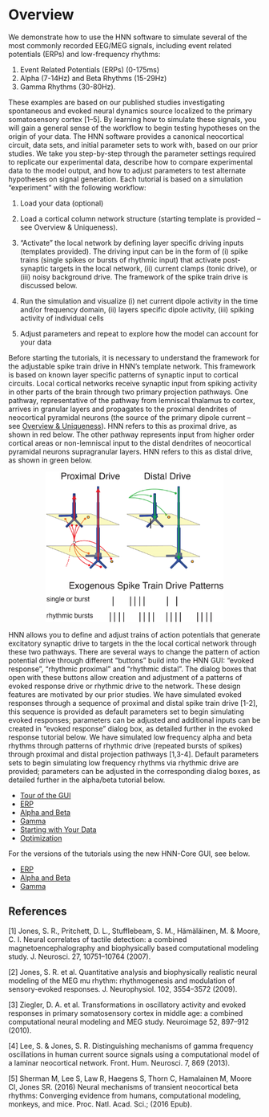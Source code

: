 # Overview
We demonstrate how to use the HNN software to simulate several of the most commonly recorded EEG/MEG signals, including event related potentials (ERPs) and low-frequency rhythms:

1. Event Related Potentials (ERPs) (0-175ms)
2. Alpha (7-14Hz) and Beta Rhythms (15-29Hz)
3. Gamma Rhythms (30-80Hz).


These examples are based on our published studies investigating spontaneous and evoked neural dynamics source localized to the primary somatosensory cortex [1–5]. By learning how to simulate these signals, you will gain a general sense of the workflow to begin testing hypotheses on the origin of your data. The HNN software provides a canonical neocortical circuit, data sets, and initial parameter sets to work with, based on our prior studies. We take you step-by-step through the parameter settings required to replicate our experimental data, describe how to compare experimental data to the model output, and how to adjust parameters to test alternate hypotheses on signal generation. Each tutorial is based on a simulation “experiment” with the following workflow:

1. Load your data (optional)

2. Load a cortical column network structure (starting template is provided – see Overview & Uniqueness).

3. “Activate” the local network by defining layer specific driving inputs (templates provided). The driving input can be in the form of (i) spike trains (single spikes or bursts of rhythmic input) that activate post-synaptic targets in the local network, (ii) current clamps (tonic drive), or (iii) noisy background drive. The framework of the spike train drive is discussed below.

4. Run the simulation and visualize (i) net current dipole activity in the time and/or frequency domain, (ii) layers specific dipole activity, (iii) spiking activity of individual cells

5. Adjust parameters and repeat to explore how the model can account for your data


Before starting the tutorials, it is necessary to understand the framework for the adjustable spike train drive in HNN’s template network. This framework is based on known layer specific patterns of synaptic input to cortical circuits. Local cortical networks receive synaptic input from spiking activity in other parts of the brain through two primary projection pathways. One pathway, representative of the pathway from lemniscal thalamus to cortex, arrives in granular layers and propagates to the proximal dendrites of neocortical pyramidal neurons (the source of the primary dipole current – see [Overview & Uniqueness](https://hnn.brown.edu/index.php/overview-uniqueness/)). HNN refers to this as proximal drive, as shown in red below. The other pathway represents input from higher order cortical areas or non-lemniscal input to the distal dendrites of neocortical pyramidal neurons supragranular layers. HNN refers to this as distal drive, as shown in green below.

<p align="center">
<img style="text-align: center" src="images/Proximal-distal-spike-drive.png" height="300" />
</p>

HNN allows you to define and adjust trains of action potentials that generate excitatory synaptic drive to targets in the the local cortical network through these two pathways. There are several ways to change the pattern of action potential drive through different “buttons” build into the HNN GUI: “evoked response”, “rhythmic proximal” and “rhythmic distal”. The dialog boxes that open with these buttons allow creation and adjustment of a patterns of evoked response drive or rhythmic drive to the network. These design features are motivated by our prior studies. We have simulated evoked responses through a sequence of proximal and distal spike train drive [1-2], this sequence is provided as default parameters set to begin simulating evoked responses; parameters can be adjusted and additional inputs can be created in “evoked response” dialog box, as detailed further in the evoked response tutorial below. We have simulated low frequency alpha and beta rhythms through patterns of rhythmic drive (repeated bursts of spikes) through proximal and distal projection pathways [1,3-4]. Default parameters sets to begin simulating low frequency rhythms via rhythmic drive are provided; parameters can be adjusted in the corresponding dialog boxes, as detailed further in the alpha/beta tutorial below.

* <a href="https://jonescompneurolab.github.io/hnn-tutorials/gui/tour_gui">Tour of the GUI</a>
* <a href="https://jonescompneurolab.github.io/hnn-tutorials/erp/erp">ERP</a>
* <a href="https://jonescompneurolab.github.io/hnn-tutorials/alpha_and_beta/alpha_and_beta">Alpha and Beta</a>
* <a href="https://jonescompneurolab.github.io/hnn-tutorials/gamma/gamma">Gamma</a>
* <a href="https://jonescompneurolab.github.io/hnn-tutorials/starting_with_data/getting_started">Starting with Your Data</a>
* <a href="https://jonescompneurolab.github.io/hnn-tutorials/optimization/optimization">Optimization</a>

For the versions of the tutorials using the new HNN-Core GUI, see below.
* <a href="https://jonescompneurolab.github.io/hnn-tutorials/coregui_erp/coregui_erp">ERP</a>
* <a href="https://jonescompneurolab.github.io/hnn-tutorials/coregui_alpha_and_beta/coregui_alpha_and_beta">Alpha and Beta</a>
* <a href="https://jonescompneurolab.github.io/hnn-tutorials/coregui_gamma/coregui_gamma">Gamma</a>

## References
[1] Jones, S. R., Pritchett, D. L., Stufflebeam, S. M., Hämäläinen, M. & Moore, C. I. Neural correlates of tactile detection: a combined magnetoencephalography and biophysically based computational modeling study. J. Neurosci. 27, 10751–10764 (2007).

[2]    Jones, S. R. et al. Quantitative analysis and biophysically realistic neural modeling of the MEG mu rhythm: rhythmogenesis and modulation of sensory-evoked responses. J. Neurophysiol. 102, 3554–3572 (2009).

[3]    Ziegler, D. A. et al. Transformations in oscillatory activity and evoked responses in primary somatosensory cortex in middle age: a combined computational neural modeling and MEG study. Neuroimage 52, 897–912 (2010).

[4] Lee, S. & Jones, S. R. Distinguishing mechanisms of gamma frequency oscillations in human current source signals using a computational model of a laminar neocortical network. Front. Hum. Neurosci. 7, 869 (2013).

[5] Sherman M, Lee S, Law R, Haegens S, Thorn C, Hamalainen M, Moore CI, Jones SR. (2016) Neural mechanisms of transient neocortical beta rhythms: Converging evidence from humans, computational modeling, monkeys, and mice. Proc. Natl. Acad. Sci.; (2016 Epub).

